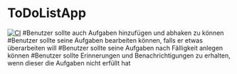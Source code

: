 # ToDoListApp
[![CI](https://github.com/KurtogluSinem/ToDoListApp/actions/workflows/tests.yml/badge.svg?event=push)](https://github.com/KurtogluSinem/ToDoListApp/actions/workflows/tests.yml)
#Benutzer sollte auch Aufgaben hinzufügen und abhaken zu können
#Benutzer sollte seine Aufgaben bearbeiten können, falls er etwas überarbeiten will
#Benutzer sollte seine Aufgaben nach Fälligkeit anlegen können
#Benutzer sollte Erinnerungen und Benachrichtigungen zu erhalten, wenn dieser die Aufgaben nicht erfüllt hat
